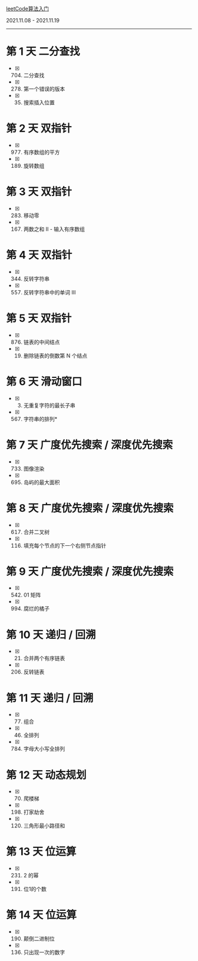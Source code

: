 [leetCode算法入门](https://leetcode-cn.com/study-plan/algorithms/?progress=pg3u6dc)

2021.11.08 - 2021.11.19  

--- 
# 第 1 天 二分查找
- [x] 704. 二分查找  
- [x] 278. 第一个错误的版本  
- [x] 35. 搜索插入位置  

# 第 2 天 双指针
- [x] 977. 有序数组的平方
- [x] 189. 旋转数组

# 第 3 天 双指针
- [x] 283. 移动零
- [x] 167. 两数之和 II - 输入有序数组

# 第 4 天 双指针
- [x] 344. 反转字符串
- [x] 557. 反转字符串中的单词 III

# 第 5 天 双指针
- [x] 876. 链表的中间结点
- [x] 19. 删除链表的倒数第 N 个结点

# 第 6 天 滑动窗口
- [x] 3. 无重复字符的最长子串
- [x] 567. 字符串的排列*

# 第 7 天 广度优先搜索 / 深度优先搜索
- [x] 733. 图像渲染
- [x] 695. 岛屿的最大面积

# 第 8 天 广度优先搜索 / 深度优先搜索
- [x] 617. 合并二叉树
- [x] 116. 填充每个节点的下一个右侧节点指针

# 第 9 天 广度优先搜索 / 深度优先搜索
- [x] 542. 01 矩阵
- [x] 994. 腐烂的橘子

# 第 10 天 递归 / 回溯
- [x] 21. 合并两个有序链表
- [x] 206. 反转链表

# 第 11 天 递归 / 回溯
- [x] 77. 组合
- [x] 46. 全排列
- [x] 784. 字母大小写全排列

# 第 12 天 动态规划
- [x] 70.  爬楼梯
- [x] 198. 打家劫舍
- [x] 120. 三角形最小路径和

# 第 13 天 位运算
- [x] 231. 2 的幂
- [x] 191. 位1的个数

# 第 14 天 位运算
- [x] 190. 颠倒二进制位
- [x] 136. 只出现一次的数字